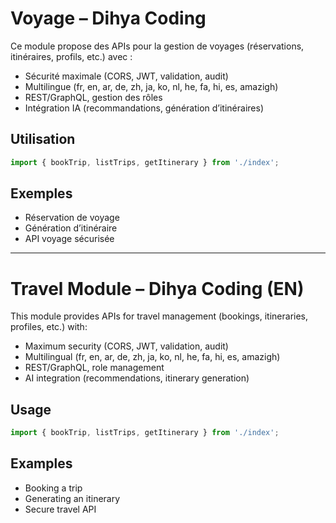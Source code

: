 # Voyage – Dihya Coding

Ce module propose des APIs pour la gestion de voyages (réservations, itinéraires, profils, etc.) avec :
- Sécurité maximale (CORS, JWT, validation, audit)
- Multilingue (fr, en, ar, de, zh, ja, ko, nl, he, fa, hi, es, amazigh)
- REST/GraphQL, gestion des rôles
- Intégration IA (recommandations, génération d’itinéraires)

## Utilisation
```js
import { bookTrip, listTrips, getItinerary } from './index';
```

## Exemples
- Réservation de voyage
- Génération d’itinéraire
- API voyage sécurisée

---

# Travel Module – Dihya Coding (EN)

This module provides APIs for travel management (bookings, itineraries, profiles, etc.) with:
- Maximum security (CORS, JWT, validation, audit)
- Multilingual (fr, en, ar, de, zh, ja, ko, nl, he, fa, hi, es, amazigh)
- REST/GraphQL, role management
- AI integration (recommendations, itinerary generation)

## Usage
```js
import { bookTrip, listTrips, getItinerary } from './index';
```

## Examples
- Booking a trip
- Generating an itinerary
- Secure travel API
